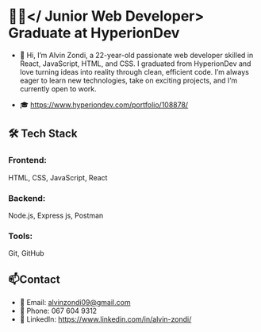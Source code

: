 # 👨‍💻</ Junior Web Developer> Graduate at HyperionDev

- 👋 Hi, I’m Alvin Zondi, a 22-year-old passionate web developer skilled in React, JavaScript, HTML, and CSS. I graduated from HyperionDev and love turning ideas into reality through clean, efficient code. I’m always eager to learn new technologies, take on exciting projects, and I’m currently open to work.
  
- 🎓 https://www.hyperiondev.com/portfolio/108878/

## 🛠️ Tech Stack

### Frontend:

HTML, CSS, JavaScript, React

### Backend:

Node.js, Express js, Postman

### Tools:

Git, GitHub

## 📫Contact
- 📧 Email: alvinzondi09@gmail.com
- 📱 Phone: 067 604 9312
- 💼 LinkedIn: https://www.linkedin.com/in/alvin-zondi/



